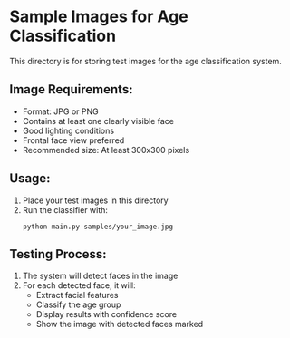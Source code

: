 # Sample Images for Age Classification

This directory is for storing test images for the age classification system.

## Image Requirements:
- Format: JPG or PNG
- Contains at least one clearly visible face
- Good lighting conditions
- Frontal face view preferred
- Recommended size: At least 300x300 pixels

## Usage:
1. Place your test images in this directory
2. Run the classifier with:
   ```
   python main.py samples/your_image.jpg
   ```

## Testing Process:
1. The system will detect faces in the image
2. For each detected face, it will:
   - Extract facial features
   - Classify the age group
   - Display results with confidence score
   - Show the image with detected faces marked
